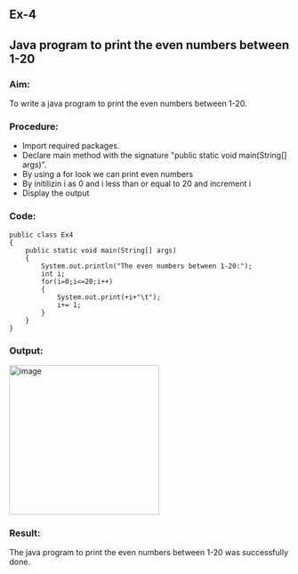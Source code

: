 ## Ex-4
## Java program to print the even numbers between 1-20
### Aim:
To write a java program to print the even numbers between 1-20.
### Procedure:
* Import required packages.
* Declare main method with the signature "public static void main(String[] args)".
* By using a for look we can print even numbers 
* By initilizin i as 0 and i less than or equal to 20 and increment i
* Display the output

### Code:
```
public class Ex4
{
    public static void main(String[] args)
    {
        System.out.println("The even numbers between 1-20:");
        int i;
        for(i=0;i<=20;i++)
        {
            System.out.print(+i+"\t");
            i+= 1;
        }
    }
}
```
### Output:
<img width="269" alt="image" src="https://github.com/KeerthikaNagarajan/Java-Ex-4/assets/93427089/b32fe176-8060-40b1-816d-c26f67dcb1f7">

### Result:
The java program to print the even numbers between 1-20 was successfully done.
